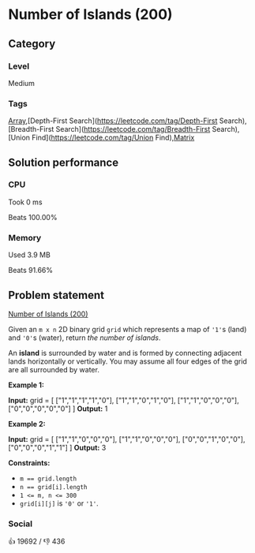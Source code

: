 # Number of Islands (200)

## Category

### Level

Medium

### Tags

[Array](https://leetcode.com/tag/Array),[Depth-First Search](https://leetcode.com/tag/Depth-First Search),[Breadth-First Search](https://leetcode.com/tag/Breadth-First Search),[Union Find](https://leetcode.com/tag/Union Find),[Matrix](https://leetcode.com/tag/Matrix)

## Solution performance

### CPU

Took 0 ms

Beats 100.00%

### Memory

Used 3.9 MB

Beats 91.66%

## Problem statement

[Number of Islands (200)](https://leetcode.com/problems/number-of-islands)

Given an `m x n` 2D binary grid `grid` which represents a map of `'1'`s (land) and `'0'`s (water), return _the number of islands_.

An **island** is surrounded by water and is formed by connecting adjacent lands horizontally or vertically. You may assume all four edges of the grid are all surrounded by water.

**Example 1:**


**Input:** grid = [
  ["1","1","1","1","0"],
  ["1","1","0","1","0"],
  ["1","1","0","0","0"],
  ["0","0","0","0","0"]
]
**Output:** 1

**Example 2:**


**Input:** grid = [
  ["1","1","0","0","0"],
  ["1","1","0","0","0"],
  ["0","0","1","0","0"],
  ["0","0","0","1","1"]
]
**Output:** 3

**Constraints:**

* `m == grid.length`
* `n == grid[i].length`
* `1 <= m, n <= 300`
* `grid[i][j]` is `'0'` or `'1'`.

### Social

:thumbsup: 19692 / :thumbsdown: 436
